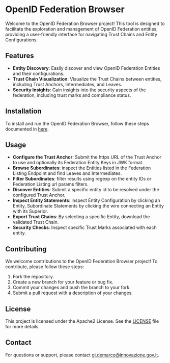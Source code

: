 # OpenID Federation Browser

Welcome to the OpenID Federation Browser project!
This tool is designed to facilitate the exploration and management of OpenID Federation entities,
providing a user-friendly interface for navigating Trust Chains and Entity Configurations.

## Features

- **Entity Discovery**: Easily discover and view OpenID Federation Entities and their configurations.
- **Trust Chain Visualization**: Visualize the Trust Chains between entities, including Trust Anchors, Intermediates, and Leaves.
- **Security Insights**: Gain insights into the security aspects of the federation, including trust marks and compliance status.

## Installation

To install and run the OpenID Federation Browser, follow these steps documented in [here](SETUP.md).

## Usage

- **Configure the Trust Anchor**: Submit the https URL of the Trust Anchor to use and optionally its Federation Entity Keys in JWK format.
- **Browse Subordinates**: inspect the Entities listed in the Federation Listing Endpoint and find Leaves and Intermediates.
- **Filter Subordinates**: filter results using regexp on the entity IDs or Federation Listing url params filters.
- **Discover Entities**: Submit a specific entity id to be resolved under the configured Trust Anchor.
- **Inspect Entity Statements**: inspect Entity Configuration by clicking an Entity, Subordinate Statements by clicking the wire connecting an Entity with its Superior.
- **Export Trust Chains**: By selecting a specific Entity, download the validated Trust Chain.
- **Security Checks**: Inspect specific Trust Marks associated with each entity.

## Contributing

We welcome contributions to the OpenID Federation Browser project! To contribute, please follow these steps:

1. Fork the repository.
2. Create a new branch for your feature or bug fix.
3. Commit your changes and push the branch to your fork.
4. Submit a pull request with a description of your changes.

## License

This project is licensed under the Apache2 License. See the [LICENSE](LICENSE) file for more details.

## Contact

For questions or support, please contact [gi.demarco@innovazione.gov.it](mailto:gi.demarco@innovazione.gov.it).